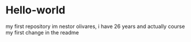 # Hello-world
my first repository
im nestor olivares, i have 26 years and actually course my first change in the readme
